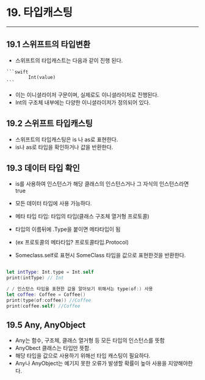 # 19. 타입캐스팅
--- 
 
  ## 19.1 스위프트의 타입변환
  -  스위프트의 타입캐스트는 다음과 같이 진행 된다.
  
    ```swift
            Int(value)
    ```
  
  - 이는 이니셜라이저 구문이며, 실제로도 이니셜라이저로 진행된다.
  - Int의 구조체 내부에는 다양한 이니셜라이저가 정의되어 있다.
  

## 19.2 스위프트 타입캐스팅

- 스위프트의 타입캐스팅은 is 나 as로 표현한다.
- is나 as로 타입을 확인하거나 값을 반환한다.

## 19.3 데이터 타입 확인
- is를 사용하여 인스턴스가 해당 클래스의 인스턴스거나 그 자식의 인스턴스라면 true
- 모든 데이터 타입에 사용 가능하다.
- 메타 타입 타입: 타입의 타입(클래스 구조체 열거형 프로토콜)

- 타입의 이름뒤에 .Type을 붙이면 메타타입이 됨
- (ex 프로토콜의 메타타입? 프로토콜타입.Protocol)
- Someclass.self로 표현시 SomeClass 타입을 값으로 표현한것을 반환한다.

``` swift

let intType: Int.type = Int.self
print(intType) // Int

/ / 인스턴스 타입을 표현한 값을 알아보기 위해서는 type(of:) 사용
let coffee: Coffee = Coffee()
print(type(of:coffee)) //Coffee
print(coffee.self) //Coffee


```

## 19.5 Any, AnyObject
- Any는 함수, 구조체, 클래스 열거형 등 모든 타입의 인스턴스를 뜻함
- AnyObect 클래스는 타입만 뜻함.
- 해당 타입을 값으로 사용하기 위해선 타입 캐스팅이 필요하다.
- Any나 AnyObject는 예기지 못한 오류가 발생할 확률이 높아 사용을 지양해야한다.
